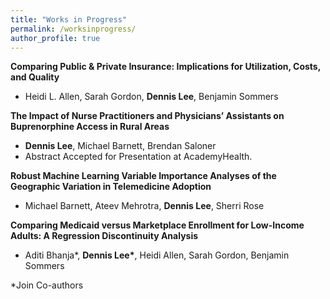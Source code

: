 ```yaml
---
title: "Works in Progress"
permalink: /worksinprogress/
author_profile: true
---
```


**Comparing Public & Private Insurance: Implications for Utilization, Costs, and Quality**
- Heidi L. Allen, Sarah Gordon, **Dennis Lee**, Benjamin Sommers 

**The Impact of Nurse Practitioners and Physicians’ Assistants on Buprenorphine Access in Rural Areas**
- **Dennis Lee**, Michael Barnett, Brendan Saloner 
- Abstract Accepted for Presentation at AcademyHealth.

**Robust Machine Learning Variable Importance Analyses of the Geographic Variation in Telemedicine Adoption**
- Michael Barnett, Ateev Mehrotra, **Dennis Lee**, Sherri Rose

**Comparing Medicaid versus Marketplace Enrollment for Low-Income Adults: A Regression Discontinuity Analysis**
 - Aditi Bhanja\*, **Dennis Lee\***, Heidi Allen, Sarah Gordon, Benjamin Sommers  

\*Join Co-authors
